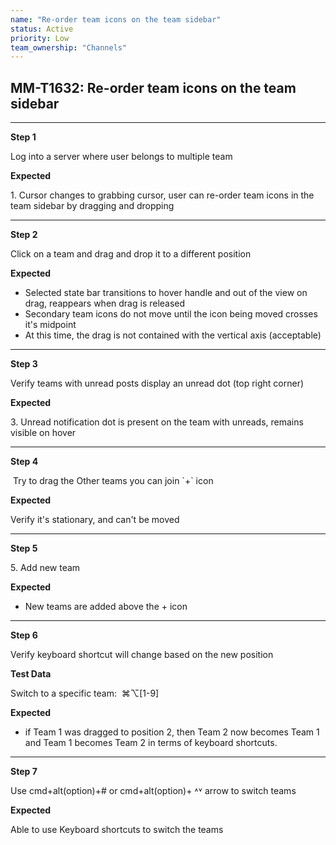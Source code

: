 ```yaml
---
name: "Re-order team icons on the team sidebar"
status: Active
priority: Low
team_ownership: "Channels"
---
```


## MM-T1632: Re-order team icons on the team sidebar

---

**Step 1**

Log into a server where user belongs to multiple team

**Expected**

1\. Cursor changes to grabbing cursor, user can re-order team icons in the team sidebar by dragging and dropping 

---

**Step 2**

Click on a team and drag and drop it to a different position

**Expected**

- Selected state bar transitions to hover handle and out of the view on drag, reappears when drag is released    
- Secondary team icons do not move until the icon being moved crosses it's midpoint 
- At this time, the drag is not contained with the vertical axis (acceptable)

---

**Step 3**

Verify teams with unread posts display an unread dot (top right corner) 

**Expected**

3\. Unread notification dot is present on the team with unreads, remains visible on hover

---

**Step 4**

 Try to drag the Other teams you can join \`+\` icon

**Expected**

Verify it's stationary, and can't be moved

---

**Step 5**

5\. Add new team

**Expected**

- New teams are added above the + icon

---

**Step 6**

Verify keyboard shortcut will change based on the new position

**Test Data**

Switch to a specific team:  ⌘⌥\[1-9]

**Expected**

- if Team 1 was dragged to position 2, then Team 2 now becomes Team 1 and Team 1 becomes Team 2 in terms of keyboard shortcuts.

---

**Step 7**

Use cmd+alt(option)+# or cmd+alt(option)+ ˄˅ arrow to switch teams

**Expected**

Able to use Keyboard shortcuts to switch the teams
